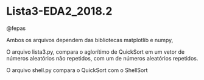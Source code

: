 # Lista3-EDA2_2018.2
@fepas


Ambos os arquivos dependem das bibliotecas matplotlib e numpy,

O arquivo lista3.py, compara o aglorítimo de QuickSort em um vetor de números aleatórios não repetidos, com um de números aleatórios repetidos.

O arquivo shell.py compara o QuickSort com o ShellSort
